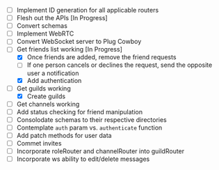 - [ ] Implement ID generation for all applicable routers
- [ ] Flesh out the APIs [In Progress]
- [ ] Convert schemas 
- [ ] Implement WebRTC
- [ ] Convert WebSocket server to Plug Cowboy
- [ ] Get friends list working [In Progress]
    - [X] Once friends are added, remove the friend requests
    - [ ] If one person cancels or declines the request, send the opposite user a notification
    - [X] Add authentication
- [ ] Get guilds working
    - [X] Create guilds
- [ ] Get channels working
- [ ] Add status checking for friend manipulation
- [ ] Consolodate schemas to their respective directories
- [ ] Contemplate `auth` param vs. `authenticate` function
- [ ] Add patch methods for user data
- [ ] Commet invites
- [ ] Incorporate roleRouter and channelRouter into guildRouter
- [ ] Incorporate ws ability to edit/delete messages